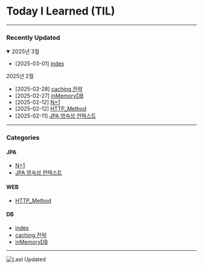 # Today I Learned (TIL)

---


### Recently Updated

<details open>
<summary>2025년 3월 </summary>

- [2025-03-01] [index](DB/index.md)

<summary>2025년 2월 </summary>

- [2025-02-28] [caching 전략](DB/caching%20전략.md)
- [2025-02-27] [inMemoryDB](DB/inMemory%20저장소.md)
- [2025-02-12] [N+1](JPA/N+1.md)
- [2025-02-12] [HTTP_Method](WEB/HTTP_Method.md)
- [2025-02-11] [JPA 영속성 컨텍스트](JPA/JPA_영속성_컨텍스트.md)

</details>

---

### Categories 

#### JPA
- [N+1](JPA/N+1.md)
- [JPA 영속성 컨텍스트](JPA/JPA_영속성_컨텍스트.md)

#### WEB
- [HTTP_Method](WEB/HTTP_Method.md)

#### DB
- [index](DB/index.md)
- [caching 전략](DB/caching%20전략.md)
- [inMemoryDB](DB/inMemory%20저장소.md)
---

![Last Updated](https://img.shields.io/github/last-commit/aerhergag00/til?label=Last%20Updated)